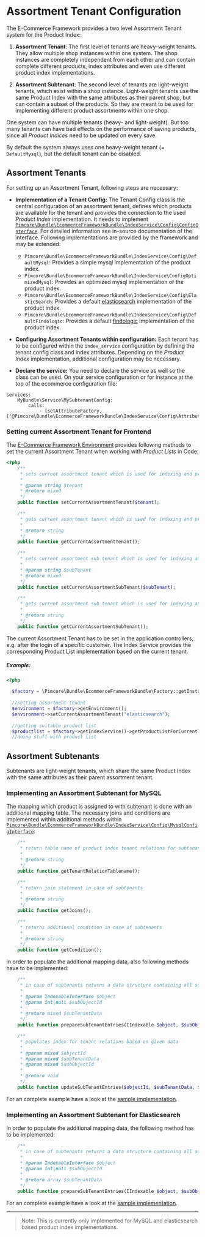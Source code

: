 # Assortment Tenant Configuration

The E-Commerce Framework provides a two level Assortment Tenant system for the Product Index: 

   1. **Assortment Tenant**: The first level of tenants are heavy-weight tenants. They allow multiple shop instances within one 
   system. The shop instances are completely independent from each other and can contain complete different products, 
   index attributes and even use different product index implementations.

   2. **Assortment Subtenant**: The second level of tenants are light-weight tenants, which exist within a shop instance. 
   Light-weight tenants use the same Product Index with the same attributes as their parent shop, but can contain a subset 
   of the products. So they are meant to be used for implementing different product assortments within one shop. 

One system can have multiple tenants (heavy- and light-weight). But too many tenants can have bad effects on the performance 
of saving products, since all *Product Indices* need to be updated on every save. 

By default the system always uses one heavy-weight tenant (= `DefaultMysql`), but the default tenant can be disabled. 


## Assortment Tenants
For setting up an Assortment Tenant, following steps are necessary: 

- **Implementation of a Tenant Config:**
The Tenant Config class is the central configuration of an assortment tenant, defines which products are available for 
the tenant and provides the connection to the used *Product Index* implementation. It needs to implement 
[`Pimcore\Bundle\EcommerceFrameworkBundle\IndexService\Config\ConfigInterface`](https://github.com/pimcore/pimcore/blob/10.5/bundles/EcommerceFrameworkBundle/IndexService/Config/ConfigInterface.php). 
For detailed information see in-source documentation of the interface. Following implementations are provided by the framework 
and may be extended:
   - `Pimcore\Bundle\EcommerceFrameworkBundle\IndexService\Config\DefaultMysql`: Provides a simple mysql implementation of 
   the product index.
  - `Pimcore\Bundle\EcommerceFrameworkBundle\IndexService\ConfigOptimizedMysql`: Provides an optimized mysql implementation 
  of the product index.
  - `Pimcore\Bundle\EcommerceFrameworkBundle\IndexService\Config\ElasticSearch`: Provides a default [elasticsearch](https://www.elastic.co/) 
  implementation of the product index.
  - `Pimcore\Bundle\EcommerceFrameworkBundle\IndexService\Config\DefaultFindologic`: Provides a default [findologic](https://www.findologic.com/) 
  implementation of the product index.

- **Configuring Assortment Tenants within configuration:**
Each tenant has to be configured within the `index_service` configuration by defining the tenant config class and index 
attributes. Depending on the *Product Index* implementation, additional configuration may be necessary. 

- **Declare the service:**
You need to declare the service as well so the class can be used. On your service configuration or for instance at the top of the ecommerce configuration file:
```
services:
    MyBundle\Service\MySubtenantConfig:
        calls:
            - [setAttributeFactory, ['@Pimcore\Bundle\EcommerceFrameworkBundle\IndexService\Config\AttributeFactory']]
```


### Setting current Assortment Tenant for Frontend
The [E-Commerce Framework Environment](https://github.com/pimcore/pimcore/blob/10.5/bundles/EcommerceFrameworkBundle/EnvironmentInterface.php#L22-L22) 
provides following methods to set the current Assortment Tenant when working with *Product Lists* in Code: 
```php
<?php
    /**
     * sets current assortment tenant which is used for indexing and product lists
     *
     * @param string $tenant
     * @return mixed
     */
    public function setCurrentAssortmentTenant($tenant);

    /**
     * gets current assortment tenant which is used for indexing and product lists
     *
     * @return string
     */
    public function getCurrentAssortmentTenant();

    /**
     * sets current assortment sub tenant which is used for indexing and product lists
     *
     * @param string $subTenant
     * @return mixed
     */
    public function setCurrentAssortmentSubTenant($subTenant);

    /**
     * gets current assortment sub tenant which is used for indexing and product lists
     *
     * @return string
     */
    public function getCurrentAssortmentSubTenant();
```

The current Assortment Tenant has to be set in the application controllers, e.g. after the login of a specific customer. 
The Index Service provides the corresponding Product List implementation based on the current tenant.


##### Example:
```php
<?php
  
  $factory = \Pimcore\Bundle\EcommerceFrameworkBundle\Factory::getInstance();
  
  //setting assortment tenant
  $environment = $factory->getEnvironment();
  $environment->setCurrentAssortmentTenant("elasticsearch");
  
  //getting suitable product list
  $productlist = $factory->getIndexService()->getProductListForCurrentTenant();
  //doing stuff with product list
```

## Assortment Subtenants
Subtenants are light-weight tenants, which share the same Product Index with the same attributes as their parent 
assortment tenant.

### Implementing an Assortment Subtenant for MySQL
The mapping which product is assigned to with subtenant is done with an additional mapping table. The necessary 
joins and conditions are implemented within additional methods within 
[`Pimcore\Bundle\EcommerceFrameworkBundle\IndexService\Config\MysqlConfigInterface`](https://github.com/pimcore/pimcore/blob/10.5/bundles/EcommerceFrameworkBundle/IndexService/Config/MysqlConfigInterface.php): 
 
```php
    /**
     * return table name of product index tenant relations for subtenants
     *
     * @return string
     */
    public function getTenantRelationTablename();

    /**
     * return join statement in case of subtenants
     *
     * @return string
     */
    public function getJoins();

    /**
     * returns additional condition in case of subtenants
     *
     * @return string
     */
    public function getCondition();
``` 

In order to populate the additional mapping data, also following methods have to be implemented: 

```php
    /**
     * in case of subtenants returns a data structure containing all sub tenants
     *
     * @param IndexableInterface $object
     * @param int|null $subObjectId
     *
     * @return mixed $subTenantData
     */
    public function prepareSubTenantEntries(IIndexable $object, $subObjectId = null);

    /**
     * populates index for tenant relations based on given data
     *
     * @param mixed $objectId
     * @param mixed $subTenantData
     * @param mixed $subObjectId
     *
     * @return void
     */
    public function updateSubTenantEntries($objectId, $subTenantData, $subObjectId = null);
```

For an complete example have a look at the [sample implementation](https://github.com/pimcore/pimcore/blob/10.5/bundles/EcommerceFrameworkBundle/IndexService/Config/DefaultMysqlSubTenantConfig.php).


### Implementing an Assortment Subtenant for Elasticsearch

In order to populate the additional mapping data, the following method has to be implemented: 

```php
    /**
     * in case of subtenants returns a data structure containing all sub tenants
     *
     * @param IndexableInterface $object
     * @param int|null $subObjectId
     *
     * @return array $subTenantData
     */
    public function prepareSubTenantEntries(IIndexable $object, $subObjectId = null);

```

For an complete example have a look at the [sample implementation](https://github.com/pimcore/pimcore/blob/10.5/bundles/EcommerceFrameworkBundle/IndexService/Config/DefaultElasticSearchSubTenantConfig.php).

---

> Note: This is currently only implemented for MySQL and elasticsearch based product index implementations. 
